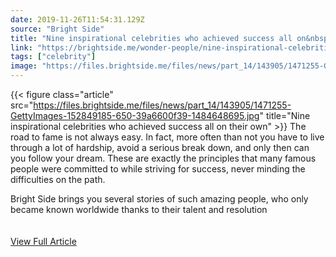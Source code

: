 ```yaml
---
date: 2019-11-26T11:54:31.129Z 
source: "Bright Side" 
title: "Nine inspirational celebrities who achieved success all on&nbsp;their own" 
link: "https://brightside.me/wonder-people/nine-inspirational-celebrities-who-achieved-success-all-on-their-own-143905/" 
tags: ["celebrity"]
image: "https://files.brightside.me/files/news/part_14/143905/1471255-GettyImages-152849185-650-39a6600f39-1484648695.jpg" 
---
```

{{< figure class="article" src="https://files.brightside.me/files/news/part_14/143905/1471255-GettyImages-152849185-650-39a6600f39-1484648695.jpg" title="Nine inspirational celebrities who achieved success all on&nbsp;their own" >}}
The road to fame is not always easy. In fact, more often than not you have to live through a lot of hardship, avoid a serious break down, and only then can you follow your dream. These are exactly the principles that many famous people were committed to while striving for success, never minding the difficulties on the path.

Bright Side brings you several stories of such amazing people, who only became known worldwide thanks to their talent and resolution
<br/><br/><br/>
<a href='https://brightside.me/wonder-people/nine-inspirational-celebrities-who-achieved-success-all-on-their-own-143905/' class='btn' target='_blank'>View Full Article</a>